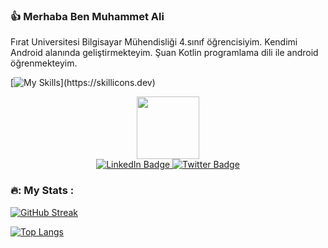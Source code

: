 ### :+1: Merhaba Ben Muhammet Ali 
Fırat Universitesi Bilgisayar Mühendisliği 4.sınıf öğrencisiyim. Kendimi Android alanında geliştirmekteyim.
Şuan Kotlin programlama dili ile android öğrenmekteyim. 


[![My Skills](https://skillicons.dev/icons?i=java,kotlin,js,html,css,cs,py,androidstudio,pytorch,dotnet,git,idea,ai,mysql,postman,tensorflow,vscode,visualstudio,)](https://skillicons.dev)


<div id="header" align="center" >
  <img src="https://media.giphy.com/media/M9gbBd9nbDrOTu1Mqx/giphy.gif" width="100"/>


<div id="badges" style="margin:center">
  <a href="https://www.linkedin.com/in/alibeysulen/">
    <img src="https://img.shields.io/badge/LinkedIn-blue?style=for-the-badge&logo=linkedin&logoColor=white" alt="LinkedIn Badge"/>
  </a>
  
  <a href="your-twitter-URL">
    <img src="https://img.shields.io/badge/Twitter-blue?style=for-the-badge&logo=twitter&logoColor=white" alt="Twitter Badge"/>
  </a>
</div>
  </div>
  
  ### 🔥: My Stats :

[![GitHub Streak](http://github-readme-streak-stats.herokuapp.com?user=alibeysulen00&theme=github-green-purple&locale=tr)](https://git.io/streak-stats)

[![Top Langs](https://github-readme-stats.vercel.app/api/top-langs/?username=alibeysulen00&layout=compact)](https://github.com/anuraghazra/github-readme-stats)

